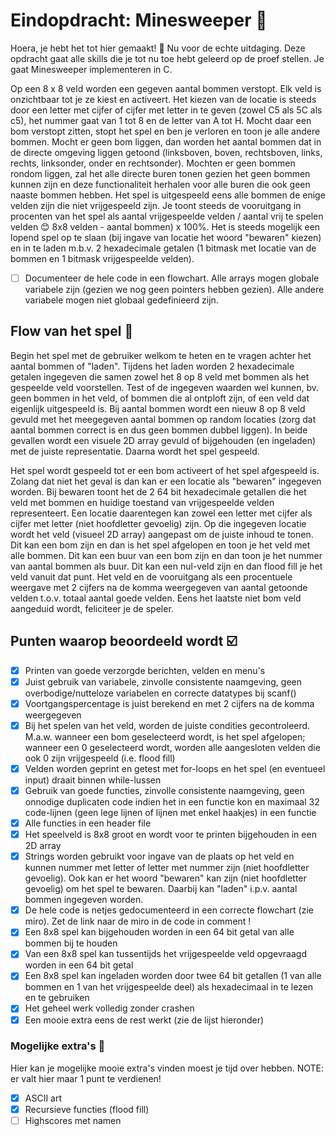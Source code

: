 # Eindopdracht: Minesweeper 🚩
Hoera, je hebt het tot hier gemaakt! 🥳 Nu voor de echte uitdaging. 
Deze opdracht gaat alle skills die je tot nu toe hebt geleerd op de proef stellen. 
Je gaat Minesweeper implementeren in C.

Op een 8 x 8 veld worden een gegeven aantal bommen verstopt. 
Elk veld is onzichtbaar tot je ze kiest en activeert. 
Het kiezen van de locatie is steeds door een letter met cijfer of cijfer met letter in te geven 
(zowel C5 als 5C als c5), het nummer gaat van 1 tot 8 en de letter van A tot H. 
Mocht daar een bom verstopt zitten, stopt het spel en ben je verloren en toon je alle andere bommen. 
Mocht er geen bom liggen, dan worden het aantal bommen dat in de directe omgeving liggen 
getoond (linksboven, boven, rechtsboven, links, rechts, linksonder, onder en rechtsonder). 
Mochten er geen bommen rondom liggen, zal het alle directe buren tonen gezien het geen bommen 
kunnen zijn en deze functionaliteit herhalen voor alle buren die ook geen naaste bommen hebben. 
Het spel is uitgespeeld eens alle bommen de enige velden zijn die niet vrijgespeeld zijn. 
Je toont steeds de vooruitgang in procenten van het spel als aantal vrijgespeelde velden / aantal vrij 
te spelen velden 😊 8x8 velden - aantal bommen) x 100%. Het is steeds mogelijk een lopend spel 
op te slaan (bij ingave van locatie het woord "bewaren" kiezen) en in te laden m.b.v. 2 hexadecimale getalen 
(1 bitmask met locatie van de bommen en 1 bitmask vrijgespeelde velden).

  - [ ] Documenteer de hele code in een flowchart. Alle arrays mogen globale variabele zijn 
  (gezien we nog geen pointers hebben gezien). Alle andere variabele mogen niet globaal gedefinieerd zijn.

## Flow van het spel 🎲
Begin het spel met de gebruiker welkom te heten en te vragen achter het aantal bommen of "laden". 
Tijdens het laden worden 2 hexadecimale getalen ingegeven die samen zowel het 8 op 8 veld met 
bommen als het gespeelde veld voorstellen. Test of de ingegeven waarden wel kunnen, bv. geen bommen in het veld, of 
bommen die al ontploft zijn, of een veld dat eigenlijk uitgespeeld is. Bij aantal bommen wordt een nieuw 8 op 8 
veld gevuld met het meegegeven aantal bommen op random locaties (zorg dat aantal bommen correct is en
dus geen bommen dubbel liggen). In beide gevallen wordt een visuele 2D array gevuld of bijgehouden (en ingeladen)
met de juiste representatie. Daarna wordt het spel gespeeld.

Het spel wordt gespeeld tot er een bom activeert of het spel afgespeeld is.
Zolang dat niet het geval is dan kan er een locatie als "bewaren" ingegeven worden.
Bij bewaren toont het de 2 64 bit hexadecimale getallen die het veld met bommen en huidige 
toestand van vrijgespeelde velden representeert. Een locatie daarentegen kan zowel een 
letter met cijfer als cijfer met letter (niet hoofdletter gevoelig) zijn. Op die ingegeven 
locatie wordt het veld (visueel 2D array) aangepast om de juiste inhoud te tonen. 
Dit kan een bom zijn en dan is het spel afgelopen en toon je het veld met alle bommen. 
Dit kan een buur van een bom zijn en dan toon je het nummer van aantal bommen als buur.
Dit kan een nul-veld zijn en dan flood fill je het veld vanuit dat punt. Het veld en de 
vooruitgang als een procentuele weergave met 2 cijfers na de komma weergegeven van aantal 
getoonde velden t.o.v. totaal aantal goede velden. Eens het laatste niet bom veld aangeduid 
wordt, feliciteer je de speler.

## Punten waarop beoordeeld wordt ☑️
- [x] Printen van goede verzorgde berichten, velden en menu's
- [x] Juist gebruik van variabele, zinvolle consistente naamgeving, geen overbodige/nutteloze variabelen en correcte datatypes bij scanf()
- [x] Voortgangspercentage is juist berekend en met 2 cijfers na de komma weergegeven
- [x] Bij het spelen van het veld, worden de juiste condities gecontroleerd. M.a.w. wanneer een bom geselecteerd wordt, is het spel afgelopen; wanneer een 0 geselecteerd wordt, worden alle aangesloten velden die ook 0 zijn vrijgespeeld (i.e. flood fill)
- [x] Velden worden geprint en getest met for-loops en het spel (en eventueel input) draait binnen while-lussen
- [x] Gebruik van goede functies, zinvolle consistente naamgeving, geen onnodige duplicaten code indien het in een functie kon en maximaal 32 code-lijnen (geen lege lijnen of lijnen met enkel haakjes) in een functie
- [x] Alle functies in een header file
- [x] Het speelveld is 8x8 groot en wordt voor te printen bijgehouden in een 2D array
- [x] Strings worden gebruikt voor ingave van de plaats op het veld en kunnen nummer met letter of letter met nummer zijn (niet hoofdletter gevoelig). Ook kan er het woord "bewaren" kan zijn (niet hoofdletter gevoelig) om het spel te bewaren. Daarbij kan "laden" i.p.v. aantal bommen ingegeven worden.
- [x] De hele code is netjes gedocumenteerd in een correcte flowchart (zie miro). Zet de link naar de miro in de code in comment !
- [x] Een 8x8 spel kan bijgehouden worden in een 64 bit getal van alle bommen bij te houden
- [x] Van een 8x8 spel kan tussentijds het vrijgespeelde veld opgevraagd worden in een 64 bit getal
- [x] Een 8x8 spel kan ingeladen worden door twee 64 bit getallen (1 van alle bommen en 1 van het vrijgespeelde deel) als hexadecimaal in te lezen en te gebruiken
- [x] Het geheel werk volledig zonder crashen
- [x] Een mooie extra eens de rest werkt (zie de lijst hieronder)

### Mogelijke extra's 👾
Hier kan je mogelijke mooie extra's vinden moest je tijd over hebben.
NOTE: er valt hier maar 1 punt te verdienen!

- [x] ASCII art
- [x] Recursieve functies (flood fill)
- [ ] Highscores met namen
